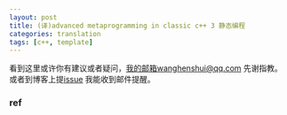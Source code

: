 ```yaml
---
layout: post
title: (译)advanced metaprogramming in classic c++ 3 静态编程
categories: translation
tags: [c++, template]
---
```


  



看到这里或许你有建议或者疑问，我的邮箱wanghenshui@qq.com 先谢指教。或者到博客上提[issue](https://github.com/wanghenshui/wanghenshui.github.io/issues/new) 我能收到邮件提醒。

### ref





